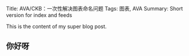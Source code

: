 Title: AVA/CKB：一次性解决图表命名问题
Tags: 图表, AVA
Summary: Short version for index and feeds

This is the content of my super blog post.

## 你好呀